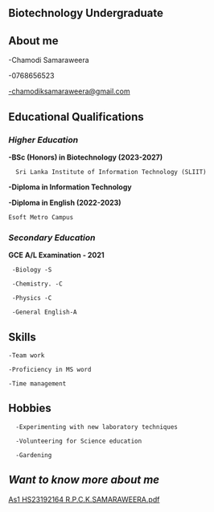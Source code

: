 ## **Biotechnology Undergraduate**

## About me

   -Chamodi Samaraweera

   -0768656523

   -chamodiksamaraweera@gmail.com

## Educational Qualifications

### _Higher Education_

   **-BSc (Honors) in Biotechnology (2023-2027)**

      Sri Lanka Institute of Information Technology (SLIIT)
 
   **-Diploma in Information Technology**

   **-Diploma in English (2022-2023)**

    Esoft Metro Campus 
 
### _Secondary Education_

   **GCE A/L Examination - 2021**
 
     -Biology -S
   
     -Chemistry. -C
   
     -Physics -C
   
     -General English-A

## Skills

    -Team work
 
    -Proficiency in MS word
 
    -Time management
 
## Hobbies

      -Experimenting with new laboratory techniques

      -Volunteering for Science education

      -Gardening

## _Want to know more about me_

[As1 HS23192164 R.P.C.K.SAMARAWEERA.pdf](https://github.com/chamodis/chamodis.github.io/files/13299937/As1.HS23192164.R.P.C.K.SAMARAWEERA.pdf)
